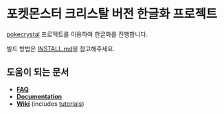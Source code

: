 # 포켓몬스터 크리스탈 버전 한글화 프로젝트

[pokecrystal] 프로젝트를 이용하여 한글화를 진행합니다.

빌드 방법은 [INSTALL.md](INSTALL.md)을 참고해주세요.

## 도움이 되는 문서

- [**FAQ**](FAQ.md)
- [**Documentation**](docs/)
- [**Wiki**][wiki] (includes [tutorials][tutorials])

[pokecrystal]: https://github.com/pret/pokecrystal
[wiki]: https://github.com/pret/pokecrystal/wiki
[tutorials]: https://github.com/pret/pokecrystal/wiki/Tutorials
